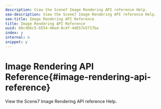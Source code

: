 ```yaml
---
description: View the Scene7 Image Rendering API reference Help.
seo-description: View the Scene7 Image Rendering API reference Help.
seo-title: Image Rendering API Reference
title: Image Rendering API Reference
uuid: 66cdb6c5-b554-46ed-8c4f-4d657e5717ba
index: y
internal: n
snippet: y
---
```


# Image Rendering API Reference{#image-rendering-api-reference}

View the Scene7 Image Rendering API reference Help.

